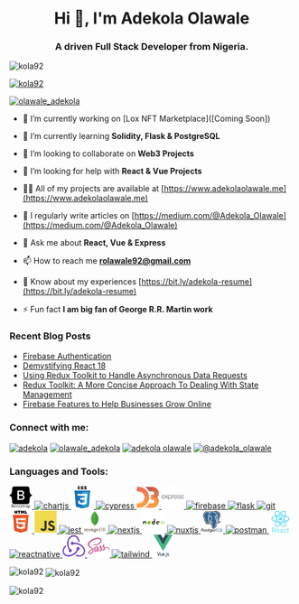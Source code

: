 <h1 align="center">Hi 👋, I'm Adekola Olawale</h1>
<h3 align="center">A driven Full Stack Developer from Nigeria.</h3>

<p align="left"> <img src="https://komarev.com/ghpvc/?username=kola92&label=Profile%20views&color=0e75b6&style=flat" alt="kola92" /> </p>

<p align="left"> <a href="https://github.com/ryo-ma/github-profile-trophy"><img src="https://github-profile-trophy.vercel.app/?username=kola92" alt="kola92" /></a> </p>

<p align="left"> <a href="https://twitter.com/olawale_adekola" target="blank"><img src="https://img.shields.io/twitter/follow/olawale_adekola?logo=twitter&style=for-the-badge" alt="olawale_adekola" /></a> </p>

- 🔭 I’m currently working on [Lox NFT Marketplace]([Coming Soon])

- 🌱 I’m currently learning **Solidity, Flask & PostgreSQL**

- 👯 I’m looking to collaborate on **Web3 Projects**

- 🤝 I’m looking for help with **React & Vue Projects**

- 👨‍💻 All of my projects are available at [https://www.adekolaolawale.me](https://www.adekolaolawale.me)

- 📝 I regularly write articles on [https://medium.com/@Adekola_Olawale](https://medium.com/@Adekola_Olawale)

- 💬 Ask me about **React, Vue & Express**

- 📫 How to reach me **rolawale92@gmail.com**

- 📄 Know about my experiences [https://bit.ly/adekola-resume](https://bit.ly/adekola-resume)

- ⚡ Fun fact **I am big fan of George R.R. Martin work**

### Recent Blog Posts

<!-- HASHNODE:START -->
- [Firebase Authentication](https://adekolaolawale.hashnode.dev/firebase-authentication)
- [Demystifying React 18](https://adekolaolawale.hashnode.dev/demystifying-react-18)
- [Using Redux Toolkit to Handle Asynchronous Data Requests](https://adekolaolawale.hashnode.dev/using-redux-toolkit-to-handle-asynchronous-data-requests)
- [Redux Toolkit: A More Concise Approach To Dealing With State Management](https://adekolaolawale.hashnode.dev/redux-toolkit-a-more-concise-approach-to-dealing-with-state-management)
- [Firebase Features to Help Businesses Grow Online](https://adekolaolawale.hashnode.dev/firebase-features-to-help-businesses-grow-online)
<!-- HASHNODE:END -->

<h3 align="left">Connect with me:</h3>
<p align="left">
<a href="https://dev.to/adekola" target="blank"><img align="center" src="https://raw.githubusercontent.com/rahuldkjain/github-profile-readme-generator/master/src/images/icons/Social/devto.svg" alt="adekola" height="30" width="40" /></a>
<a href="https://twitter.com/olawale_adekola" target="blank"><img align="center" src="https://raw.githubusercontent.com/rahuldkjain/github-profile-readme-generator/master/src/images/icons/Social/twitter.svg" alt="olawale_adekola" height="30" width="40" /></a>
<a href="https://linkedin.com/in/adekola olawale" target="blank"><img align="center" src="https://raw.githubusercontent.com/rahuldkjain/github-profile-readme-generator/master/src/images/icons/Social/linked-in-alt.svg" alt="adekola olawale" height="30" width="40" /></a>
<a href="https://medium.com/@adekola_olawale" target="blank"><img align="center" src="https://raw.githubusercontent.com/rahuldkjain/github-profile-readme-generator/master/src/images/icons/Social/medium.svg" alt="@adekola_olawale" height="30" width="40" /></a>
</p>

<h3 align="left">Languages and Tools:</h3>
<p align="left"> <a href="https://getbootstrap.com" target="_blank" rel="noreferrer"> <img src="https://raw.githubusercontent.com/devicons/devicon/master/icons/bootstrap/bootstrap-plain-wordmark.svg" alt="bootstrap" width="40" height="40"/> </a> <a href="https://www.chartjs.org" target="_blank" rel="noreferrer"> <img src="https://www.chartjs.org/media/logo-title.svg" alt="chartjs" width="40" height="40"/> </a> <a href="https://www.w3schools.com/css/" target="_blank" rel="noreferrer"> <img src="https://raw.githubusercontent.com/devicons/devicon/master/icons/css3/css3-original-wordmark.svg" alt="css3" width="40" height="40"/> </a> <a href="https://www.cypress.io" target="_blank" rel="noreferrer"> <img src="https://raw.githubusercontent.com/simple-icons/simple-icons/6e46ec1fc23b60c8fd0d2f2ff46db82e16dbd75f/icons/cypress.svg" alt="cypress" width="40" height="40"/> </a> <a href="https://d3js.org/" target="_blank" rel="noreferrer"> <img src="https://raw.githubusercontent.com/devicons/devicon/master/icons/d3js/d3js-original.svg" alt="d3js" width="40" height="40"/> </a> <a href="https://expressjs.com" target="_blank" rel="noreferrer"> <img src="https://raw.githubusercontent.com/devicons/devicon/master/icons/express/express-original-wordmark.svg" alt="express" width="40" height="40"/> </a> <a href="https://firebase.google.com/" target="_blank" rel="noreferrer"> <img src="https://www.vectorlogo.zone/logos/firebase/firebase-icon.svg" alt="firebase" width="40" height="40"/> </a> <a href="https://flask.palletsprojects.com/" target="_blank" rel="noreferrer"> <img src="https://www.vectorlogo.zone/logos/pocoo_flask/pocoo_flask-icon.svg" alt="flask" width="40" height="40"/> </a> <a href="https://git-scm.com/" target="_blank" rel="noreferrer"> <img src="https://www.vectorlogo.zone/logos/git-scm/git-scm-icon.svg" alt="git" width="40" height="40"/> </a> <a href="https://www.w3.org/html/" target="_blank" rel="noreferrer"> <img src="https://raw.githubusercontent.com/devicons/devicon/master/icons/html5/html5-original-wordmark.svg" alt="html5" width="40" height="40"/> </a> <a href="https://developer.mozilla.org/en-US/docs/Web/JavaScript" target="_blank" rel="noreferrer"> <img src="https://raw.githubusercontent.com/devicons/devicon/master/icons/javascript/javascript-original.svg" alt="javascript" width="40" height="40"/> </a> <a href="https://jestjs.io" target="_blank" rel="noreferrer"> <img src="https://www.vectorlogo.zone/logos/jestjsio/jestjsio-icon.svg" alt="jest" width="40" height="40"/> </a> <a href="https://www.mongodb.com/" target="_blank" rel="noreferrer"> <img src="https://raw.githubusercontent.com/devicons/devicon/master/icons/mongodb/mongodb-original-wordmark.svg" alt="mongodb" width="40" height="40"/> </a> <a href="https://nextjs.org/" target="_blank" rel="noreferrer"> <img src="https://cdn.worldvectorlogo.com/logos/nextjs-2.svg" alt="nextjs" width="40" height="40"/> </a> <a href="https://nodejs.org" target="_blank" rel="noreferrer"> <img src="https://raw.githubusercontent.com/devicons/devicon/master/icons/nodejs/nodejs-original-wordmark.svg" alt="nodejs" width="40" height="40"/> </a> <a href="https://nuxtjs.org/" target="_blank" rel="noreferrer"> <img src="https://www.vectorlogo.zone/logos/nuxtjs/nuxtjs-icon.svg" alt="nuxtjs" width="40" height="40"/> </a> <a href="https://www.postgresql.org" target="_blank" rel="noreferrer"> <img src="https://raw.githubusercontent.com/devicons/devicon/master/icons/postgresql/postgresql-original-wordmark.svg" alt="postgresql" width="40" height="40"/> </a> <a href="https://postman.com" target="_blank" rel="noreferrer"> <img src="https://www.vectorlogo.zone/logos/getpostman/getpostman-icon.svg" alt="postman" width="40" height="40"/> </a> <a href="https://reactjs.org/" target="_blank" rel="noreferrer"> <img src="https://raw.githubusercontent.com/devicons/devicon/master/icons/react/react-original-wordmark.svg" alt="react" width="40" height="40"/> </a> <a href="https://reactnative.dev/" target="_blank" rel="noreferrer"> <img src="https://reactnative.dev/img/header_logo.svg" alt="reactnative" width="40" height="40"/> </a> <a href="https://redux.js.org" target="_blank" rel="noreferrer"> <img src="https://raw.githubusercontent.com/devicons/devicon/master/icons/redux/redux-original.svg" alt="redux" width="40" height="40"/> </a> <a href="https://sass-lang.com" target="_blank" rel="noreferrer"> <img src="https://raw.githubusercontent.com/devicons/devicon/master/icons/sass/sass-original.svg" alt="sass" width="40" height="40"/> </a> <a href="https://tailwindcss.com/" target="_blank" rel="noreferrer"> <img src="https://www.vectorlogo.zone/logos/tailwindcss/tailwindcss-icon.svg" alt="tailwind" width="40" height="40"/> </a> <a href="https://vuejs.org/" target="_blank" rel="noreferrer"> <img src="https://raw.githubusercontent.com/devicons/devicon/master/icons/vuejs/vuejs-original-wordmark.svg" alt="vuejs" width="40" height="40"/> </a> </p>

<p><img align="left" src="https://github-readme-stats.vercel.app/api/top-langs?username=kola92&show_icons=true&locale=en&layout=compact" alt="kola92" /></p>

<p>&nbsp;<img align="center" src="https://github-readme-stats.vercel.app/api?username=kola92&show_icons=true&locale=en" alt="kola92" /></p>

<p><img align="center" src="https://github-readme-streak-stats.herokuapp.com/?user=kola92&" alt="kola92" /></p>
